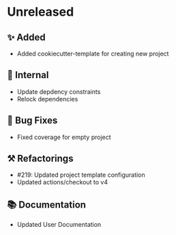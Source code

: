 # Unreleased

## ✨ Added

* Added cookiecutter-template for creating new project

## 🔩 Internal

* Update depdency constraints
* Relock dependencies

## 🐞 Bug Fixes

* Fixed coverage for empty project

## ⚒️ Refactorings

* #219: Updated project template configuration
* Updated actions/checkout to v4

## 📚 Documentation
* Updated User Documentation
